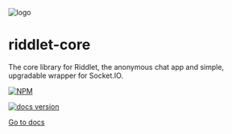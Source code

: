 ![logo](https://riddletchat.firebaseapp.com/static/media/logo.786543bd.png)

# riddlet-core

The core library for Riddlet, the anonymous chat app and simple, upgradable wrapper for Socket.IO.

[![NPM](https://nodei.co/npm/riddlet-core.png)](https://www.npmjs.com/package/riddlet-server)

[![docs version](https://img.shields.io/badge/docs%20version-v0.13.0-orange.svg)](http://riddlet-docs.afroraydude.com) 

[Go to docs](http://riddlet-docs.afroraydude.com)